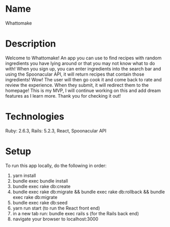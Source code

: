 # Name

Whattomake

# Description

Welcome to Whattomake! An app you can use to find recipes with random ingredients you have lying around or that you may 
not know what to do with! When you sign up, you can enter ingredients into the search bar and using the Spoonacular API, 
it will return recipes that contain those ingredients! Wow! The user will then go cook it and come back to rate and review 
the experience. When they submit, it will redirect them to the homepage! This is my MVP, I will continue working on this and 
add dream features as I learn more. Thank you for checking it out!

# Technologies

Ruby: 2.6.3, Rails: 5.2.3, React, Spoonacular API

# Setup

To run this app locally, do the following in order:

1. yarn install
2. bundle exec bundle install
3. bundle exec rake db:create
4. bundle exec rake db:migrate && bundle exec rake db:rollback && bundle exec rake db:migrate
5. bundle exec rake db:seed
6. yarn run start (to run the React front end)
7. in a new tab run: bundle exec rails s (for the Rails back end)
8. navigate your browser to localhost:3000
